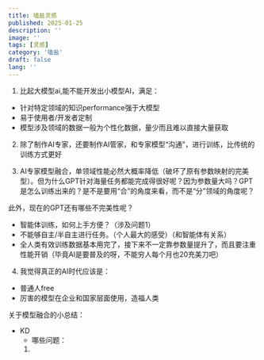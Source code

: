 ```yaml
---
title: 嗑盐灵感
published: 2025-01-25
description: ''
image: ''
tags: [灵感]
category: '嗑盐'
draft: false
lang: ''
---
```

1. 比起大模型ai,能不能开发出小模型AI，满足：
- 针对特定领域的知识performance强于大模型
- 易于使用者/开发者定制
- 模型涉及领域的数据一般为个性化数据，量少而且难以直接大量获取

2. 除了制作AI专家，还要制作AI管家，和专家模型“沟通”，进行训练，比传统的训练方式更好

3. AI专家模型融合，单领域性能必然大概率降低（破坏了原有参数映射的完美型）。但为什么GPT针对海量任务都能完成得很好呢？因为参数量大吗？GPT是怎么训练出来的？是不是要用“合”的角度来看，而不是“分”领域的角度呢？

此外，现在的GPT还有哪些不完美性呢？
- 智能体训练，如何上手方便？（涉及问题1）
- 不能够自主/半自主进行任务。（个人最大的感受）（和智能体有关系）
- 全人类有效训练数据基本用完了，接下来不一定靠参数量提升了，而且要注重性能开销（毕竟AI是要普及的呀，不能穷人每个月也20充美刀吧）

4. 我觉得真正的AI时代应该是：
- 普通人free
- 厉害的模型在企业和国家层面使用，造福人类


关于模型融合的小总结：
- KD
    - 哪些问题：
    1. 
